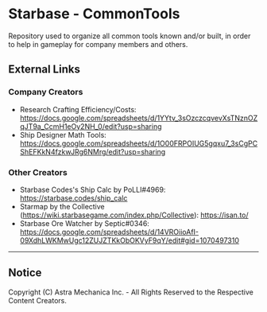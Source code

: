 # Starbase - CommonTools

Repository used to organize all common tools known and/or built, in order to help in gameplay for company members and others.

## External Links

### Company Creators

- Research Crafting Efficiency/Costs: <https://docs.google.com/spreadsheets/d/1YYtv_3sOzczcqvevXsTNznOZqJT9a_CcmH1eOy2NH_0/edit?usp=sharing>
- Ship Designer Math Tools: <https://docs.google.com/spreadsheets/d/1O00FRPOIUG5gqxu7_3sCgPCShEFKkN4fzkwJRg6NMrg/edit?usp=sharing>

### Other Creators

- Starbase Codes's Ship Calc by PoLLI#4969: https://starbase.codes/ship_calc
- Starmap by the Collective (https://wiki.starbasegame.com/index.php/Collective): https://isan.to/
- Starbase Ore Watcher by Septic#0346: https://docs.google.com/spreadsheets/d/14VROiioAfI-09XdhLWKMwUgc12ZUJZTKkObOKVyF9qY/edit#gid=1070497310

----------------------------------------------------------

## Notice

Copyright (C) Astra Mechanica Inc. - All Rights Reserved to the Respective Content Creators.
